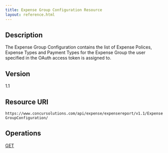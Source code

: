 ```yaml
---
title: Expense Group Configuration Resource 
layout: reference.html
---
```



## Description
The Expense Group Configuration contains the list of Expense Polices, Expense Types and Payment Types for the Expense Group the user specified in the OAuth access token is assigned to.

## Version
1.1

## Resource URI
`https://www.concursolutions.com/api/expense/expensereport/v1.1/ExpenseGroupConfiguration/`

## Operations
[GET][1]


  

[1]: /api-reference-deprecated/version-one-one/expense-group/expense-group-configuration-resource-get.html

